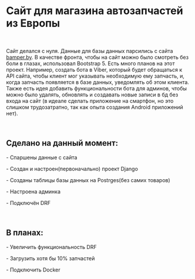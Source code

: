 <h1 margin="auto">Сайт для магазина автозапчастей из Европы</h1>
<br>
<p>Сайт делался с нуля. Данные для базы данных парсились с сайта <a href="https://bamper.by/" target="_blank">bamper.by</a>. В качестве фронта, чтобы на сайт можно было смотреть без боли в глазах, использовал Bootstrap 5. Есть много планов на этот проект. Например, создать бота в Viber, который будет обращаться к API сайта, чтобы клиент мог указывать необходимую ему запчасть, и, когда запчасть появляется в базе данных, уведомлять об этом клиента. Также есть идея добавить функциональности бота для админов, чтобы можно было удалять, обновлять и создавать новые записи в бд без входа на сайт (в идеале сделать приложение на смартфон, но это слишком трудозатратно, так как опыта создания Android приложений нет).</p>
<br>
<h2>Сделано на данный момент:</h2>
<p>- Спаршены данные с сайта</p>
<p>- Создан и настроен(первоначально) проект Django</p>
<p>- Созданы таблицы базы данных на Postrges(без самих товаров)</p>
<p>- Настроена админка</p>
<p>- Подключён DRF</p>
<br>
<h2>В планах:</h2>
<p>- Увеличить функциональность DRF</p>
<p>- Загрузить хотя бы 10% запчастей</p>
<p>- Подключить Docker</p>
